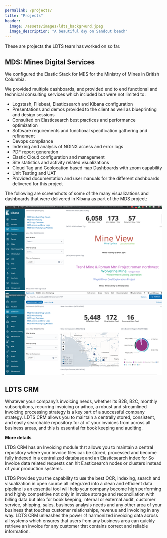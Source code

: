 ```yaml
---
permalink: /projects/
title: "Projects"
header:
  image: /assets/images/ldts_background.jpeg
  image_description: "A beautiful day on Sandcut beach"
---
```


These are projects the LDTS team has worked on so far.

<h2>MDS: Mines Digital Services</h2>

We configured the Elastic Stack for MDS for the Ministry of Mines in British Columbia.

We provided multiple dashboards, and provided end to end functional and technical consulting services which included but were not limited to:

<ul style="list-style-type:disc;">
<li>Logstash, Filebeat, Elasticsearch and Kibana configuration </li>
<li>Presentations and demos provided to the client as well as blueprinting and design sessions</li>
<li>Consulted on Elasticsearch best practices and performance optimization </li>
<li>Software requirements and functional specification gathering and refinement</li>
<li>Devops compliance</li>
<li>Indexing and analysis of NGINX access and error logs </li>
<li>PDF report generation </li>
<li>Elastic Cloud configuration and management</li>
<li>Site statistics and activity related visualizations</li>
<li>Cloud Tag and Geolocation based map Dashboards with zoom capability </li>
<li>Unit Testing and UAT</li>
<li>Provided documentation and user manuals for the different dashboards delivered for this project</li>
</ul> 

The following are screenshots of some of the many visualizations and dashboards that were delivered in Kibana as part of the MDS project:

<img src="/assets/images/MDS_reference_Screenshot.png">

<img src="/assets/images/MDS_screenshot.png">


<h2>LDTS CRM</h2>

Whatever your company’s invoicing needs, whether its B2B, B2C, monthly subscriptions, recurring  invoicing or adhoc, a robust and streamlined invoicing processing strategy is a key part of a successful company strategy. LDTS CRM allows you to maintain a centrally stored, consistent, and easily searchable repository for all of your invoices from across all business areas, and this is essential for book keeping and auditing. 

<b>More details</b>

LTDS CRM has an Invoicing module that allows you to maintain a central repository where your invoice files can be stored, processed and become fully indexed in a centralized database and an Elasticsearch index for So Invoice data related requests can hit Elasticsearch nodes or clusters instead of your production systems. 

LTDS Provides you the capability to use the best OCR, indexing, search and visualization in open source all integrated into a clean and efficient data pipeline is an essential tool will help your company become high performing and highly competitive not only in invoice storage and reconciliation with billing data but also for book keeping, internal or external audit, customer service, shipping, sales, business analysis needs and any other area of your business that touches customer relationships, revenue and invoicing in any way. LDTS CRM unleashes the power of harmonized invoicing data across all systems which ensures that users from any business area can quickly retrieve an invoice for any customer that contains correct and reliable information. 

